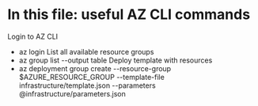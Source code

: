 # In this file: useful AZ CLI commands
Login to AZ CLI
- az login
List all available resource groups
- az group list --output table
Deploy template with resources
- az deployment group create --resource-group $AZURE_RESOURCE_GROUP --template-file infrastructure/template.json --parameters @infrastructure/parameters.json
